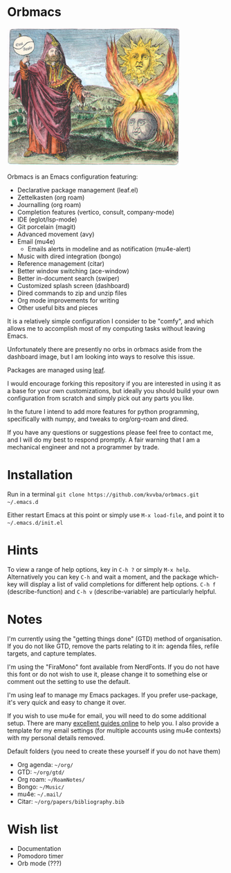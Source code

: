 # Orbmacs

![O R B](https://github.com/kvvba/orbmacs/blob/81cb744b1f9fe0aa2bb5ca9142e2f1cb602d2571/media/sicp.png)

Orbmacs is an Emacs configuration featuring:
- Declarative package management (leaf.el)
- Zettelkasten (org roam)
- Journalling (org roam)
- Completion features (vertico, consult, company-mode)
- IDE (eglot/lsp-mode)
- Git porcelain (magit)
- Advanced movement (avy)
- Email (mu4e)
  - Emails alerts in modeline and as notification (mu4e-alert)
- Music with dired integration (bongo)
- Reference management (citar)
- Better window switching (ace-window)
- Better in-document search (swiper)
- Customized splash screen (dashboard)
- Dired commands to zip and unzip files
- Org mode improvements for writing
- Other useful bits and pieces

It is a relatively simple configuration I consider to be "comfy", and which allows me to accomplish most of my computing tasks without leaving Emacs.

Unfortunately there are presently no orbs in orbmacs aside from the dashboard image, but I am looking into ways to resolve this issue.

Packages are managed using [leaf](https://github.com/conao3/leaf.el).

I would encourage forking this repository if you are interested in using it as a base for your own customizations, but ideally you should build your own configuration from scratch and simply pick out any parts you like.

In the future I intend to add more features for python programming, specifically with numpy, and tweaks to org/org-roam and dired.

If you have any questions or suggestions please feel free to contact me, and I will do my best to respond promptly. A fair warning that I am a mechanical engineer and not a programmer by trade.

# Installation
Run in a terminal
`git clone https://github.com/kvvba/orbmacs.git ~/.emacs.d`

Either restart Emacs at this point or simply use `M-x load-file`, and point it to `~/.emacs.d/init.el`

# Hints

To view a range of help options, key in `C-h ?` or simply `M-x help`. Alternatively you can key `C-h` and wait a moment, and the package which-key will display a list of valid completions for different help options. `C-h f` (describe-function) and `C-h v` (describe-variable) are particularly helpful.

# Notes

I'm currently using the "getting things done" (GTD) method of organisation. If you do not like GTD, remove the parts relating to it in: agenda files, refile targets, and capture templates.

I'm using the "FiraMono" font available from NerdFonts. If you do not have this font or do not wish to use it, please change it to something else or comment out the setting to use the default.

I'm using leaf to manage my Emacs packages. If you prefer use-package, it's very quick and easy to change it over.

If you wish to use mu4e for email, you will need to do some additional setup. There are many [excellent guides online](https://miikanissi.com/blog/email-setup-with-mbsync-mu4e) to help you. I also provide a template for my email settings (for multiple accounts using mu4e contexts) with my personal details removed.

Default folders (you need to create these yourself if you do not have them)
- Org agenda: `~/org/`
- GTD: `~/org/gtd/`
- Org roam: `~/RoamNotes/`
- Bongo: `~/Music/`
- mu4e: `~/.mail/`
- Citar: `~/org/papers/bibliography.bib`

# Wish list
- Documentation
- Pomodoro timer
- Orb mode (???)
